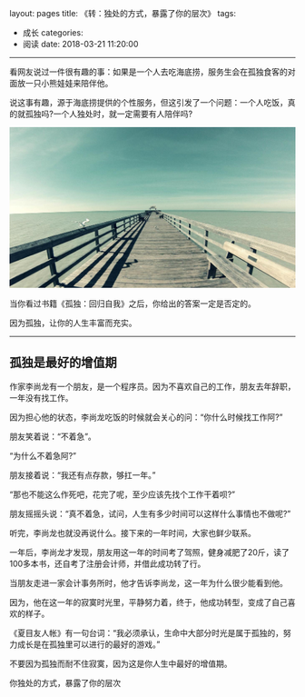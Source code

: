 layout: pages
title: 《转：独处的方式，暴露了你的层次》
tags:
  - 成长
categories:
  - 阅读
date: 2018-03-21 11:20:00
---

看网友说过一件很有趣的事：如果是一个人去吃海底捞，服务生会在孤独食客的对面放一只小熊娃娃来陪伴他。

说这事有趣，源于海底捞提供的个性服务，但这引发了一个问题：一个人吃饭，真的就孤独吗?一个人独处时，就一定需要有人陪伴吗?

![海边](https://raw.githubusercontent.com/geekhch/hexo/master/images/markdown/hai.jpeg?raw=true)

当你看过书籍《孤独：回归自我》之后，你给出的答案一定是否定的。

因为孤独，让你的人生丰富而充实。

*************

## 孤独是最好的增值期

作家李尚龙有一个朋友，是一个程序员。因为不喜欢自己的工作，朋友去年辞职，一年没有找工作。

因为担心他的状态，李尚龙吃饭的时候就会关心的问：“你什么时候找工作阿?”

朋友笑着说：“不着急”。

“为什么不着急阿?”

朋友接着说：“我还有点存款，够扛一年。”

“那也不能这么作死吧，花完了呢，至少应该先找个工作干着呗?”

朋友摇摇头说：“真不着急，试问，人生有多少时间可以这样什么事情也不做呢?”

听完，李尚龙也就没再说什么。接下来的一年时间，大家也鲜少联系。

一年后，李尚龙才发现，朋友用这一年的时间考了驾照，健身减肥了20斤，读了100多本书，还自考了注册会计师，并借此成功转了行。

当朋友走进一家会计事务所时，他才告诉李尚龙，这一年为什么很少能看到他。

因为，他在这一年的寂寞时光里，平静努力着，终于，他成功转型，变成了自己喜欢的样子。

《夏目友人帐》有一句台词：“我必须承认，生命中大部分时光是属于孤独的，努力成长是在孤独里可以进行的最好的游戏。”

不要因为孤独而耐不住寂寞，因为这是你人生中最好的增值期。


你独处的方式，暴露了你的层次
